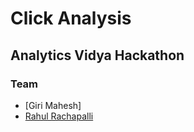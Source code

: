 
# Click Analysis
## Analytics Vidya Hackathon

### Team
- [Giri Mahesh]
- [Rahul Rachapalli](https://github.com/rahulr56)
